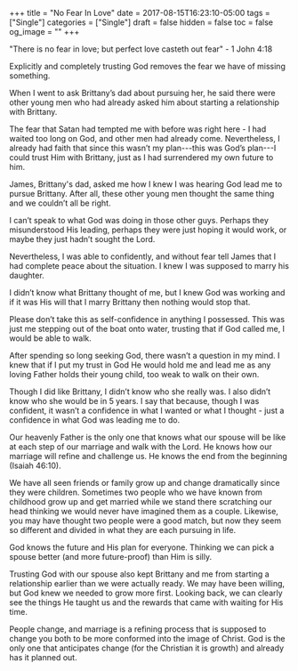 +++
title = "No Fear In Love"
date = 2017-08-15T16:23:10-05:00
tags = ["Single"]
categories = ["Single"]
draft = false
hidden = false
toc = false
og_image = ""
+++


"There is no fear in love; but perfect love casteth out fear" - 1 John 4:18

Explicitly and completely trusting God removes the fear we have of missing something.

<!--more-->

When I went to ask Brittany’s dad about pursuing her, he said there were other young men who had already asked him about starting a relationship with Brittany.

The fear that Satan had tempted me with before was right here - I had waited too long on God, and other men had already come. Nevertheless, I already had faith that since this wasn’t my plan---this was God’s plan---I could trust Him with Brittany, just as I had surrendered my own future to him.

James, Brittany's dad, asked me how I knew I was hearing God lead me to pursue Brittany. After all, these other young men thought the same thing and we couldn’t all be right.

I can’t speak to what God was doing in those other guys. Perhaps they misunderstood His leading, perhaps they were just hoping it would work, or maybe they just hadn’t sought the Lord.

Nevertheless, I was able to confidently, and without fear tell James that I had complete peace about the situation. I knew I was supposed to marry his daughter.

I didn’t know what Brittany thought of me, but I knew God was working and if it was His will that I marry Brittany then nothing would stop that.

Please don’t take this as self-confidence in anything I possessed. This was just me stepping out of the boat onto water, trusting that if God called me, I would be able to walk.

After spending so long seeking God, there wasn’t a question in my mind. I knew that if I put my trust in God He would hold me and lead me as any loving Father holds their young child, too weak to walk on their own.

Though I did like Brittany, I didn’t know who she really was. I also didn’t know who she would be in 5 years. I say that because, though I was confident, it wasn’t a confidence in what I wanted or what I thought - just a confidence in what God was leading me to do.

Our heavenly Father is the only one that knows what our spouse will be like at each step of our marriage and walk with the Lord. He knows how our marriage will refine and challenge us. He knows the end from the beginning (Isaiah 46:10).

We have all seen friends or family grow up and change dramatically since they were children. Sometimes two people who we have known from childhood grow up and get married while we stand there scratching our head thinking we would never have imagined them as a couple. Likewise, you may have thought two people were a good match, but now they seem so different and divided in what they are each pursuing in life.

God knows the future and His plan for everyone. Thinking we can pick a spouse better (and more future-proof) than Him is silly.

Trusting God with our spouse also kept Brittany and me from starting a relationship earlier than we were actually ready. We may have been willing, but God knew we needed to grow more first. Looking back, we can clearly see the things He taught us and the rewards that came with waiting for His time.

People change, and marriage is a refining process that is supposed to change you both to be more conformed into the image of Christ. God is the only one that anticipates change (for the Christian it is growth) and already has it planned out.
